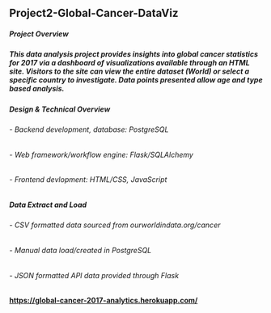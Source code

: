 ## Project2-Global-Cancer-DataViz
##### Project Overview
##### This data analysis project provides insights into global cancer statistics for 2017 via a dashboard of visualizations available through an HTML site.  Visitors to the site can view the entire dataset (World) or select a specific country to investigate. Data points presented allow age and type based analysis.
##### Design & Technical Overview
###### - Backend development, database: PostgreSQL
###### - Web framework/workflow engine: Flask/SQLAlchemy
###### - Frontend devlopment: HTML/CSS, JavaScript
##### Data Extract and Load
###### - CSV formatted data sourced from ourworldindata.org/cancer
###### - Manual data load/created in PostgreSQL 
###### - JSON formatted API data provided through Flask
#### https://global-cancer-2017-analytics.herokuapp.com/
